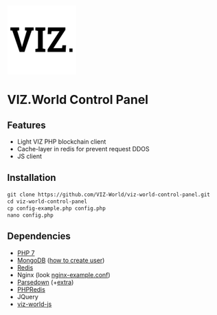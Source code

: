 [![VIZ](logo-square-160.png)](http://viz.world/)
# VIZ.World Control Panel
## Features
* Light VIZ PHP blockchain client
* Cache-layer in redis for prevent request DDOS
* JS client

## Installation
```
git clone https://github.com/VIZ-World/viz-world-control-panel.git
cd viz-world-control-panel
cp config-example.php config.php
nano config.php
```

## Dependencies
- [PHP 7](https://thishosting.rocks/install-php-on-ubuntu/)
- [MongoDB](https://docs.mongodb.com/manual/tutorial/install-mongodb-on-ubuntu/) ([how to create user](https://docs.mongodb.com/manual/reference/method/db.createUser/))
- [Redis](https://www.digitalocean.com/community/tutorials/how-to-install-and-configure-redis-on-ubuntu-16-04)
- Nginx (look [nginx-example.conf](nginx-example.conf))
- [Parsedown](https://github.com/erusev/parsedown) (+[extra](https://github.com/erusev/parsedown-extra))
- [PHPRedis](https://github.com/phpredis/phpredis)
- JQuery
- [viz-world-js](https://github.com/VIZ-World/viz-world-js)